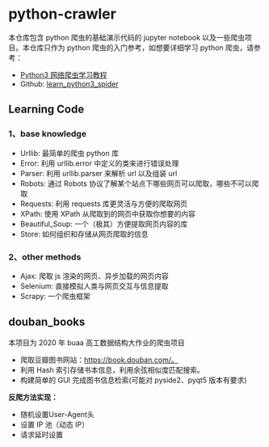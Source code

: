 # python-crawler

本仓库包含 python 爬虫的基础演示代码的 jupyter notebook 以及一些爬虫项目。本仓库只作为 python 爬虫的入门参考，如想要详细学习 python 爬虫，请参考：

* [Python3 网络爬虫学习教程](https://cuiqingcai.com/17777.html)
* Github: [learn_python3_spider](https://github.com/wistbean/learn_python3_spider#learn_python3_spider)

## Learning Code

### 1、base knowledge

* Urllib: 最简单的爬虫 python 库
* Error: 利用 urllib.error 中定义的类来进行错误处理
* Parser: 利用 urllib.parser 来解析 url 以及组装 url
* Robots: 通过 Robots 协议了解某个站点下哪些网页可以爬取，哪些不可以爬取
* Requests: 利用 requests 库更灵活与方便的爬取网页
* XPath: 使用 XPath 从爬取到的网页中获取你想要的内容
* Beautiful_Soup: 一个（极其）方便提取网页内容的库
* Store: 如何组织和存储从网页爬取的信息

### 2、other methods

* Ajax: 爬取 js 渲染的网页、异步加载的网页内容
* Selenium: 直接模拟人类与网页交互与信息提取
* Scrapy: 一个爬虫框架

## douban_books
本项目为 2020 年 buaa 高工数据结构大作业的爬虫项目

* 爬取豆瓣图书网站：https://book.douban.com/。
* 利用 Hash 索引存储书本信息，利用余弦相似度匹配搜索。
* 构建简单的 GUI 完成图书信息检索(可能对 pyside2、pyqt5 版本有要求)

**反爬方法实现：**

* 随机设置User-Agent头
* 设置 IP 池（动态 IP）
* 请求延时设置


